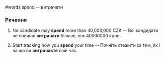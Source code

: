 #words 
spend -- витрачати
<!--SR:!2022-11-07,4,270-->
### Речення
1. No candidate may **spend** more than 40,000,000 CZK -- Всі кандидати не повинні **витрачати** більше, ніж 40000000 крон.
<!--SR:!2022-11-06,3,250-->
2. Start tracking how you **spend** your time -- Почніть стежити за тим, як і на що ви **витрачаєте** свій час.
<!--SR:!2022-11-06,3,250-->